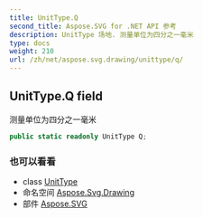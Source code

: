 ```yaml
---
title: UnitType.Q
second_title: Aspose.SVG for .NET API 参考
description: UnitType 场地. 测量单位为四分之一毫米
type: docs
weight: 210
url: /zh/net/aspose.svg.drawing/unittype/q/
---
```

## UnitType.Q field

测量单位为四分之一毫米

```csharp
public static readonly UnitType Q;
```

### 也可以看看

* class [UnitType](../)
* 命名空间 [Aspose.Svg.Drawing](../../unittype/)
* 部件 [Aspose.SVG](../../../)


